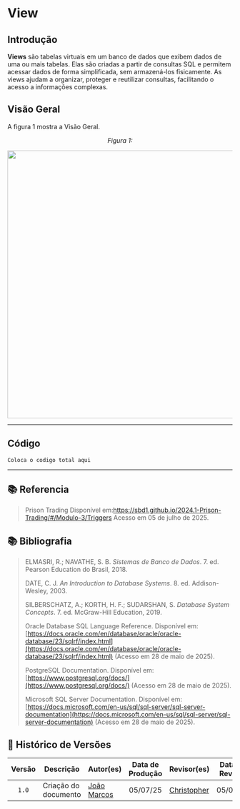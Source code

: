 # View

## Introdução

**Views** são tabelas virtuais em um banco de dados que exibem dados de uma ou mais tabelas. Elas são criadas a partir de consultas SQL e permitem acessar dados de forma simplificada, sem armazená-los fisicamente. As views ajudam a organizar, proteger e reutilizar consultas, facilitando o acesso a informações complexas.

## Visão Geral
A figura 1 mostra a Visão Geral.

<p align="center"><i>Figura 1:</i></p>

<p align="center">
  <img src="" width="600">
</p>

---

## Código

```
Coloca o codigo total aqui
```

---

## 📚 Referencia

> Prison Trading Disponível em:https://sbd1.github.io/2024.1-Prison-Trading/#/Modulo-3/Triggers Acesso em 05 de julho de 2025.

## 📚 Bibliografia

> ELMASRI, R.; NAVATHE, S. B. *Sistemas de Banco de Dados*. 7. ed. Pearson Education do Brasil, 2018.  
>
> DATE, C. J. *An Introduction to Database Systems*. 8. ed. Addison-Wesley, 2003.  
>
> SILBERSCHATZ, A.; KORTH, H. F.; SUDARSHAN, S. *Database System Concepts*. 7. ed. McGraw-Hill Education, 2019.
>
> Oracle Database SQL Language Reference. Disponível em: [https://docs.oracle.com/en/database/oracle/oracle-database/23/sqlrf/index.html](https://docs.oracle.com/en/database/oracle/oracle-database/23/sqlrf/index.html) (Acesso em 28 de maio de 2025).
>
> PostgreSQL Documentation. Disponível em: [https://www.postgresql.org/docs/](https://www.postgresql.org/docs/) (Acesso em 28 de maio de 2025).
>
> Microsoft SQL Server Documentation. Disponível em: [https://docs.microsoft.com/en-us/sql/sql-server/sql-server-documentation](https://docs.microsoft.com/en-us/sql/sql-server/sql-server-documentation) (Acesso em 28 de maio de 2025).

## 📑 Histórico de Versões

| Versão | Descrição            | Autor(es)                                      | Data de Produção | Revisor(es)                                 | Data de Revisão |
| :----: | -------------------- | ---------------------------------------------- | :--------------: | ------------------------------------------- | :-------------: |
| `1.0`  | Criação do documento | [João Marcos](https://github.com/JJOAOMARCOSS) |     05/07/25     | [Christopher](https://github.com/wChrstphr) |    05/07/25     |
